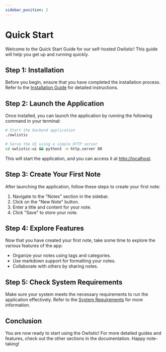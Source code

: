 ```yaml
---
sidebar_position: 2
---
```


# Quick Start

Welcome to the Quick Start Guide for our self-hosted Owlistic! This guide will help you get up and running quickly.

## Step 1: Installation

Before you begin, ensure that you have completed the installation process. Refer to the [Installation Guide](installation.md) for detailed instructions.

## Step 2: Launch the Application

Once installed, you can launch the application by running the following command in your terminal:

```bash
# Start the backend application
./owlistic

# Serve the UI using a simple HTTP server
cd owlistic-ui && python3 -m http.server 80
```

This will start the application, and you can access it at [http://localhost](http://localhost).

## Step 3: Create Your First Note

After launching the application, follow these steps to create your first note:

1. Navigate to the "Notes" section in the sidebar.
2. Click on the "New Note" button.
3. Enter a title and content for your note.
4. Click "Save" to store your note.

## Step 4: Explore Features

Now that you have created your first note, take some time to explore the various features of the app:

- Organize your notes using tags and categories.
- Use markdown support for formatting your notes.
- Collaborate with others by sharing notes.

## Step 5: Check System Requirements

Make sure your system meets the necessary requirements to run the application effectively. Refer to the [System Requirements](system-requirements.md) for more information.

## Conclusion

You are now ready to start using the Owlistic! For more detailed guides and features, check out the other sections in the documentation. Happy note-taking!